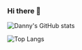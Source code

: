 ### Hi there 👋

![Danny's GitHub stats](https://github-readme-stats.vercel.app/api?username=dkauf42&count_private=true&theme=dracula)

![Top Langs](https://github-readme-stats.vercel.app/api/top-langs/?username=dkauf42&count_private=true&theme=dracula)

<!--
**dkauf42/dkauf42** is a ✨ _special_ ✨ repository because its `README.md` (this file) appears on your GitHub profile.

Here are some ideas to get you started:

- 🔭 I’m currently working on ...
- 🌱 I’m currently learning ...
- 👯 I’m looking to collaborate on ...
- 🤔 I’m looking for help with ...
- 💬 Ask me about ...
- 📫 How to reach me: ...
- 😄 Pronouns: ...
- ⚡ Fun fact: ...
-->
